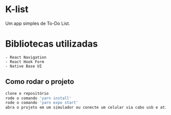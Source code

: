 # K-list

Um app simples de To-Do List.

# Bibliotecas utilizadas
    - React Navigation
    - React Hook Form
    - Native Base UI
## Como rodar o projeto

```sh
clone o repositório
rode o comando 'yarn install'
rode o comando 'yarn expo start'
abra o projeto em um simulador ou conecte um celular via cabo usb e ative a depuração por usb
```
